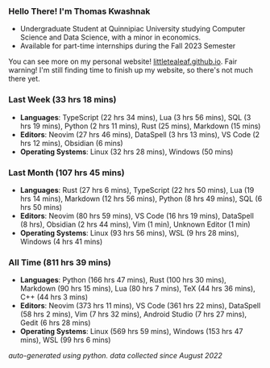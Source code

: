 
### Hello There! I'm Thomas Kwashnak

- Undergraduate Student at Quinnipiac University studying Computer Science and Data Science, with a minor in economics.
- Available for part-time internships during the Fall 2023 Semester

You can see more on my personal website! [littletealeaf.github.io](https://littletealeaf.github.io). Fair warning! I'm still finding time to finish up my website, so there's not much there yet.

### Last Week (33 hrs 18 mins)
- **Languages**: TypeScript (22 hrs 34 mins), Lua (3 hrs 56 mins), SQL (3 hrs 19 mins), Python (2 hrs 11 mins), Rust (25 mins), Markdown (15 mins)
- **Editors**: Neovim (27 hrs 46 mins), DataSpell (3 hrs 13 mins), VS Code (2 hrs 12 mins), Obsidian (6 mins)
- **Operating Systems**: Linux (32 hrs 28 mins), Windows (50 mins)
    
### Last Month (107 hrs 45 mins)
- **Languages**: Rust (27 hrs 6 mins), TypeScript (22 hrs 50 mins), Lua (19 hrs 14 mins), Markdown (12 hrs 56 mins), Python (8 hrs 49 mins), SQL (6 hrs 50 mins)
- **Editors**: Neovim (80 hrs 59 mins), VS Code (16 hrs 19 mins), DataSpell (8 hrs), Obsidian (2 hrs 44 mins), Vim (1 min), Unknown Editor (1 min)
- **Operating Systems**: Linux (93 hrs 56 mins), WSL (9 hrs 28 mins), Windows (4 hrs 41 mins)
    
### All Time (811 hrs 39 mins)
- **Languages**: Python (166 hrs 47 mins), Rust (100 hrs 30 mins), Markdown (90 hrs 15 mins), Lua (80 hrs 7 mins), TeX (44 hrs 36 mins), C++ (44 hrs 3 mins)
- **Editors**: Neovim (373 hrs 11 mins), VS Code (361 hrs 22 mins), DataSpell (58 hrs 2 mins), Vim (7 hrs 32 mins), Android Studio (7 hrs 27 mins), Gedit (6 hrs 28 mins)
- **Operating Systems**: Linux (569 hrs 59 mins), Windows (153 hrs 47 mins), WSL (99 hrs 6 mins)
    

*auto-generated using python. data collected since August 2022*
